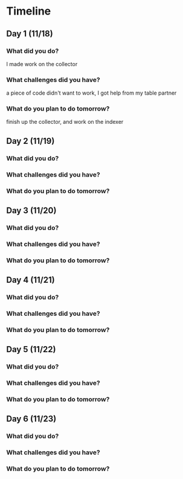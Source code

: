 # Timeline

## Day 1 (11/18)

### What did you do?
I made work on the collector

### What challenges did you have?
a piece of code didn't want to work, I got help from my table partner

### What do you plan to do tomorrow?
finish up the collector, and work on the indexer

## Day 2 (11/19)

### What did you do?

### What challenges did you have?

### What do you plan to do tomorrow?

## Day 3 (11/20)

### What did you do?

### What challenges did you have?

### What do you plan to do tomorrow?

## Day 4 (11/21)

### What did you do?

### What challenges did you have?

### What do you plan to do tomorrow?

## Day 5 (11/22)

### What did you do?

### What challenges did you have?

### What do you plan to do tomorrow?

## Day 6 (11/23)

### What did you do?

### What challenges did you have?

### What do you plan to do tomorrow?
